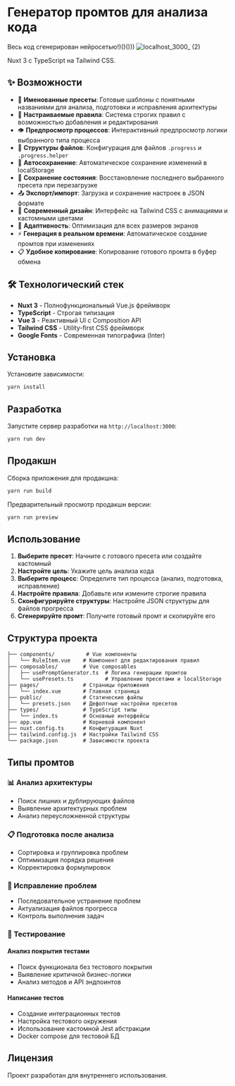 # Генератор промтов для анализа кода
Весь код сгенерирован нейросетью!)()()))
![localhost_3000_ (2)](https://github.com/user-attachments/assets/a5aedd8c-0e11-460f-9ef5-a28c01d435b1)


Nuxt 3 с TypeScript на Tailwind CSS.

## ✨ Возможности

- 🎯 **Именованные пресеты**: Готовые шаблоны с понятными названиями для анализа, подготовки и исправления архитектуры
- 📝 **Настраиваемые правила**: Система строгих правил с возможностью добавления и редактирования
- 👁️ **Предпросмотр процессов**: Интерактивный предпросмотр логики выбранного типа процесса
- 🔧 **Структуры файлов**: Конфигурация для файлов `.progress` и `.progress.helper`
- 🔄 **Автосохранение**: Автоматическое сохранение изменений в localStorage
- 💾 **Сохранение состояния**: Восстановление последнего выбранного пресета при перезагрузке
- 📤 **Экспорт/импорт**: Загрузка и сохранение настроек в JSON формате
- 🎨 **Современный дизайн**: Интерфейс на Tailwind CSS с анимациями и кастомными цветами
- 📱 **Адаптивность**: Оптимизация для всех размеров экранов
- ⚡ **Генерация в реальном времени**: Автоматическое создание промтов при изменениях
- 📋 **Удобное копирование**: Копирование готового промта в буфер обмена

## 🛠 Технологический стек

- **Nuxt 3** - Полнофункциональный Vue.js фреймворк
- **TypeScript** - Строгая типизация
- **Vue 3** - Реактивный UI с Composition API
- **Tailwind CSS** - Utility-first CSS фреймворк
- **Google Fonts** - Современная типографика (Inter)

## Установка

Установите зависимости:

```bash
yarn install
```

## Разработка

Запустите сервер разработки на `http://localhost:3000`:

```bash
yarn run dev
```

## Продакшн

Сборка приложения для продакшна:

```bash
yarn run build
```

Предварительный просмотр продакшн версии:

```bash
yarn run preview
```

## Использование

1. **Выберите пресет**: Начните с готового пресета или создайте кастомный
2. **Настройте цель**: Укажите цель анализа кода
3. **Выберите процесс**: Определите тип процесса (анализ, подготовка, исправление)
4. **Настройте правила**: Добавьте или измените строгие правила
5. **Сконфигурируйте структуры**: Настройте JSON структуры для файлов прогресса
6. **Сгенерируйте промт**: Получите готовый промт и скопируйте его

## Структура проекта

```
├── components/          # Vue компоненты
│   └── RuleItem.vue    # Компонент для редактирования правил
├── composables/        # Vue composables
│   ├── usePromptGenerator.ts  # Логика генерации промтов
│   └── usePresets.ts          # Управление пресетами и localStorage
├── pages/              # Страницы приложения
│   └── index.vue       # Главная страница
├── public/             # Статические файлы
│   └── presets.json    # Дефолтные настройки пресетов
├── types/              # TypeScript типы
│   └── index.ts        # Основные интерфейсы
├── app.vue             # Корневой компонент
├── nuxt.config.ts      # Конфигурация Nuxt
├── tailwind.config.js  # Настройки Tailwind CSS
└── package.json        # Зависимости проекта
```

## Типы промтов

### 📊 Анализ архитектуры
- Поиск лишних и дублирующих файлов
- Выявление архитектурных проблем
- Анализ переусложненной структуры

### 📋 Подготовка после анализа
- Сортировка и группировка проблем
- Оптимизация порядка решения
- Корректировка формулировок

### 🔧 Исправление проблем
- Последовательное устранение проблем
- Актуализация файлов прогресса
- Контроль выполнения задач

### 🧪 Тестирование

#### Анализ покрытия тестами
- Поиск функционала без тестового покрытия
- Выявление критичной бизнес-логики
- Анализ методов и API эндпоинтов

#### Написание тестов
- Создание интеграционных тестов
- Настройка тестового окружения
- Использование кастомной Jest абстракции
- Docker compose для тестовой БД

## Лицензия

Проект разработан для внутреннего использования.
